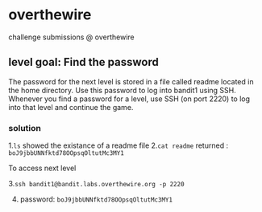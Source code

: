 # overthewire
 challenge submissions @ overthewire
 
## level goal: Find the password

The password for the next level is stored in a file called readme located in the home directory. 
Use this password to log into bandit1 using SSH. 
Whenever you find a password for a level, use SSH (on port 2220) to log into that level and continue the game.

### solution

1.`ls` showed the existance of a readme file
2.`cat readme` returned : `boJ9jbbUNNfktd78OOpsqOltutMc3MY1`

  
To access next level
 
3.`ssh bandit1@bandit.labs.overthewire.org -p 2220`

4. password: `boJ9jbbUNNfktd78OOpsqOltutMc3MY1`
